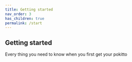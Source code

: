 ```yaml
---
title: Getting started
nav_order: 3
has_children: true
permalink: /start
---
```


## Getting started

Every thing you need to know when you first get your pokitto
